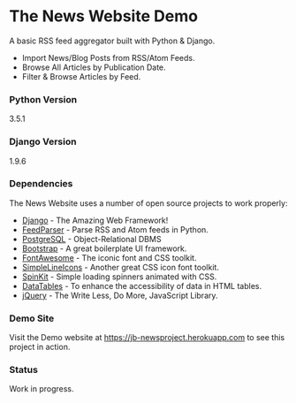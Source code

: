 # The News Website Demo

A basic RSS feed aggregator built with Python & Django.

  - Import News/Blog Posts from RSS/Atom Feeds.
  - Browse All Articles by Publication Date.
  - Filter & Browse Articles by Feed.

### Python Version
3.5.1

### Django Version
1.9.6

### Dependencies

The News Website uses a number of open source projects to work properly:

* [Django] - The Amazing Web Framework!
* [FeedParser] - Parse RSS and Atom feeds in Python.
* [PostgreSQL] - Object-Relational DBMS
* [Bootstrap] - A great boilerplate UI framework.
* [FontAwesome] - The iconic font and CSS toolkit.
* [SimpleLineIcons] - Another great CSS icon font toolkit.
* [SpinKit] - Simple loading spinners animated with CSS.
* [DataTables] - To enhance the accessibility of data in HTML tables.
* [jQuery] - The Write Less, Do More, JavaScript Library.

### Demo Site

Visit the Demo website at https://jb-newsproject.herokuapp.com to see this project in action.

### Status

Work in progress.

   [Django]: <https://www.djangoproject.com/>
   [FeedParser]: <https://github.com/sveetch/django-feedparser>
   [PostgreSQL]: <http://www.postgresql.org/>
   [Bootstrap]: <http://getbootstrap.com/>
   [FontAwesome]: <http://fontawesome.io/>
   [SimpleLineIcons]: <https://github.com/thesabbir/simple-line-icons>
   [SpinKit]: <https://github.com/tobiasahlin/SpinKit>
   [DataTables]: <https://datatables.net/>
   [jQuery]: <http://jquery.com>
